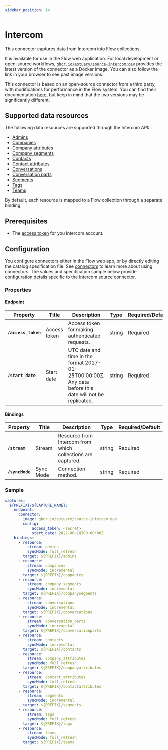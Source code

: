 ```yaml
---
sidebar_position: 14
---
```


# Intercom

This connector captures data from Intercom into Flow collections.

It is available for use in the Flow web application. For local development or open-source workflows, [`ghcr.io/estuary/source-intercom:dev`](https://ghcr.io/estuary/source-intercom:dev) provides the latest version of the connector as a Docker image. You can also follow the link in your browser to see past image versions.

This connector is based on an open-source connector from a third party, with modifications for performance in the Flow system.
You can find their documentation [here](https://docs.airbyte.com/integrations/sources/intercom/),
but keep in mind that the two versions may be significantly different.

## Supported data resources

The following data resources are supported through the Intercom API:

* [Admins](https://developers.intercom.com/intercom-api-reference/reference/list-admins)
* [Companies](https://developers.intercom.com/intercom-api-reference/reference/list-companies)
* [Company attributes](https://developers.intercom.com/intercom-api-reference/reference/list-data-attributes)
* [Company segments](https://developers.intercom.com/intercom-api-reference/reference/list-attached-segments-1)
* [Contacts](https://developers.intercom.com/intercom-api-reference/reference/list-contacts)
* [Contact attributes](https://developers.intercom.com/intercom-api-reference/reference/list-data-attributes)
* [Conversations](https://developers.intercom.com/intercom-api-reference/reference/list-conversations)
* [Conversation parts](https://developers.intercom.com/intercom-api-reference/reference/retrieve-a-conversation)
* [Segments](https://developers.intercom.com/intercom-api-reference/reference/list-segments)
* [Tags](https://developers.intercom.com/intercom-api-reference/reference/list-tags-for-an-app)
* [Teams](https://developers.intercom.com/intercom-api-reference/reference/list-teams)

By default, each resource is mapped to a Flow collection through a separate binding.

## Prerequisites

* The [access token](https://developers.intercom.com/building-apps/docs/authentication-types#section-how-to-get-your-access-token) for you Intercom account.

## Configuration

You configure connectors either in the Flow web app, or by directly editing the catalog specification file.
See [connectors](../../../concepts/connectors.md#using-connectors) to learn more about using connectors. The values and specification sample below provide configuration details specific to the Intercom source connector.

### Properties

#### Endpoint

| Property | Title | Description | Type | Required/Default |
|---|---|---|---|---|
| **`/access_token`** | Access token | Access token for making authenticated requests. | string | Required |
| **`/start_date`** | Start date | UTC date and time in the format 2017-01-25T00:00:00Z. Any data before this date will not be replicated. | string | Required |

#### Bindings

| Property | Title | Description | Type | Required/Default |
|---|---|---|---|---|
| **`/stream`** | Stream | Resource from Intercom from which collections are captured. | string | Required |
| **`/syncMode`** | Sync Mode | Connection method. | string | Required |


### Sample

```yaml
captures:
  ${PREFIX}/${CAPTURE_NAME}:
    endpoint:
      connector:
        image: ghcr.io/estuary/source-intercom:dev
        config:
            access_token: <secret>
            start_date: 2022-06-18T00:00:00Z
    bindings:
      - resource:
          stream: admins
          syncMode: full_refresh
        target: ${PREFIX}/admins
      - resource:
          stream: companies
          syncMode: incremental
        target: ${PREFIX}/companies
      - resource:
          stream: company_segments
          syncMode: incremental
        target: ${PREFIX}/companysegments
      - resource:
          stream: conversations
          syncMode: incremental
        target: ${PREFIX}/conversations
      - resource:
          stream: conversation_parts
          syncMode: incremental
        target: ${PREFIX}/conversationparts
      - resource:
          stream: contacts
          syncMode: incremental
        target: ${PREFIX}/contacts
      - resource:
          stream: company_attributes
          syncMode: full_refresh
        target: ${PREFIX}/companyattributes
      - resource:
          stream: contact_attributes
          syncMode: full_refresh
        target: ${PREFIX}/contactattributes
      - resource:
          stream: segments
          syncMode: incremental
        target: ${PREFIX}/segments
      - resource:
          stream: tags
          syncMode: full_refresh
        target: ${PREFIX}/tags
      - resource:
          stream: teams
          syncMode: full_refresh
        target: ${PREFIX}/teams
```